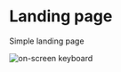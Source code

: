 # Landing page
Simple landing page

![on-screen keyboard](https://raw.github.com/FeliS1/Landing-page/master/page_screenshot.png)
